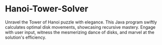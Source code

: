 # Hanoi-Tower-Solver
Unravel the Tower of Hanoi puzzle with elegance. This Java program swiftly calculates optimal disk movements, showcasing recursive mastery. Engage with user input, witness the mesmerizing dance of disks, and marvel at the solution's efficiency.
